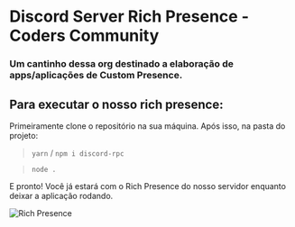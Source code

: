 # Discord Server Rich Presence - Coders Community
### Um cantinho dessa org destinado a elaboração de apps/aplicações de Custom Presence.

## Para executar o nosso rich presence:

Primeiramente clone o repositório na sua máquina. Após isso, na pasta do projeto:

> `yarn` / `npm i discord-rpc`

> `node .`

E pronto! Você já estará com o Rich Presence do nosso servidor enquanto deixar a aplicação rodando.

![Rich Presence](https://user-images.githubusercontent.com/36492293/121925828-b0d8c100-cd13-11eb-8e5d-d54166d09617.png)
